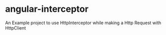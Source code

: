 # angular-interceptor
An Example project to use HttpInterceptor while making a Http Request with HttpClient
